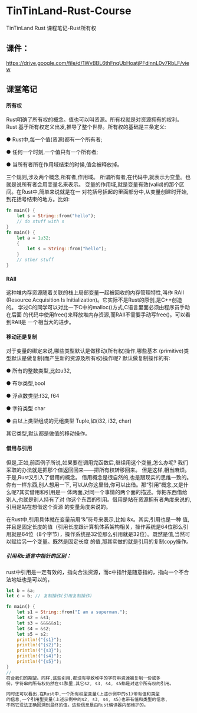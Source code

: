 # TinTinLand-Rust-Course
TinTinLand Rust 课程笔记-Rust所有权

## 课件：
https://drive.google.com/file/d/1WvBBL6thFnqUbHoatjPFdinnL0v7RbLF/view

## 课堂笔记

#### 所有权
Rust明确了所有权的概念。值也可以叫资源。所有权就是对资源拥有的权利。Rust
基于所有权定义出发,推导了整个世界。所有权的基础是三条定义:

● Rust中,每一个值(资源)都有一个所有者;

● 任何一个时刻,一个值只有一个所有者;

● 当所有者所在作用域结束的时候,值会被释放掉。

三个规则,涉及两个概念,所有者,作用域。
所谓所有者,在代码中,就表示为变量。也就是说所有者会用变量名来表示。
变量的作用域,就是变量有效(valid)的那个区间。在Rust中,简单来说就是在一
对花括号括起的里面部分中,从变量创建时开始,到花括号结束的地方。比如:
```rust
fn main() {
    let s = String::from("hello");
    // do stuff with s
}
fn main() {
    let a = 1u32;
    {
        let s = String::from("hello");
    }
    // other stuff
}
```

#### RAII
这种堆内存资源随着关联的栈上局部变量一起被回收的内存管理特性,叫作 RAII
(Resource Acquisition Is Initialization)。它实际不是Rust的原创,是C++创造的。
学过C的同学可以对比一下C中的malloc()方式,C语言里面必须由程序员手动在后面
的代码中使用free()来释放堆内存资源,而RAII不需要手动写free()。可以看到RAII是
一个相当大的进步。

#### 移动还是复制
对于变量的绑定来说,哪些类型默认是做移动(所有权)操作,哪些基本
(primitive)类型默认是做复制(而产生新的资源及所有权)操作呢?
默认做复制操作的有:

● 所有的整数类型,比如u32,

● 布尔类型,bool

● 浮点数类型:f32, f64

● 字符类型 char

● 由以上类型组成的元组类型 Tuple,如(i32, i32, char)

其它类型,默认都是做值的移动操作。

#### 借用与引用
但是,正如,前面例子所说,如果要在调用完函数后,继续用这个变量,怎么办呢?
我们采取的办法就是把那个值返回回来——把所有权转移回来。
但是这样,相当麻烦。于是,Rust又引入了借用的概念。
借用概念是很自然的,也是跟现实的思维一致的。你有一样东西,别人想用一下,
可以从你这里借,你可以出借。那“引用”概念,又是什么呢?其实借用和引用是一
体两面,对同一个事情的两个面的描述。你把东西借给别人,也就是别人持有了对
你这个东西的引用。借用是站在资源拥有者角度来说的,引用是站在想借这个资源
的变量角度来说的。

在Rust中,引用具体就在变量前用“&”符号来表示,比如 &x。其实,引用也是一种
值,并且是固定长度的值（引用长度跟计算机体系架构相关，操作系统是64位那么引用就是64位（8个字节），操作系统是32位那么引用就是32位）。既然是值,当然可以赋给另一个变量。既然是固定长度
的值,那其实做的就是引用的复制copy操作。

##### 引用和c语言中指针的区别：
rust中引用是一定有效的，指向合法资源，而c中指针是随意指的，指向一个不合法地址也是可以的，
```rust
let b = &a;
let c = b; // 复制操作(引用复制操作)
```

```rust
fn main() {
    let s1 = String::from("I am a superman.");
    let s2 = &s1;
    let s3 = &&&&&s1;
    let s4 = &s2;
    let s5 = s2;
    println!("{s1}");
    println!("{s2}");
    println!("{s3}");
    println!("{s4}");
    println!("{s5}");
}
//
符合我们的期望。同样,这些引用,都没有导致堆中的字符串资源被复制一份或多
份。字符串的所有权仍然在s1那里,其它s2, s3, s4, s5都是对这个所有权的引用。

同时还可以看出,在Rust中,一个所有权型变量(上述示例中的s1)带有值和类型
的信息,一个引用型变量(上述示例中的s2, s3, s4, s5)也带有值和类型的信息,
不然它没法正确回溯到最终的值。这些信息是由Rust编译器内部维护的。
```






